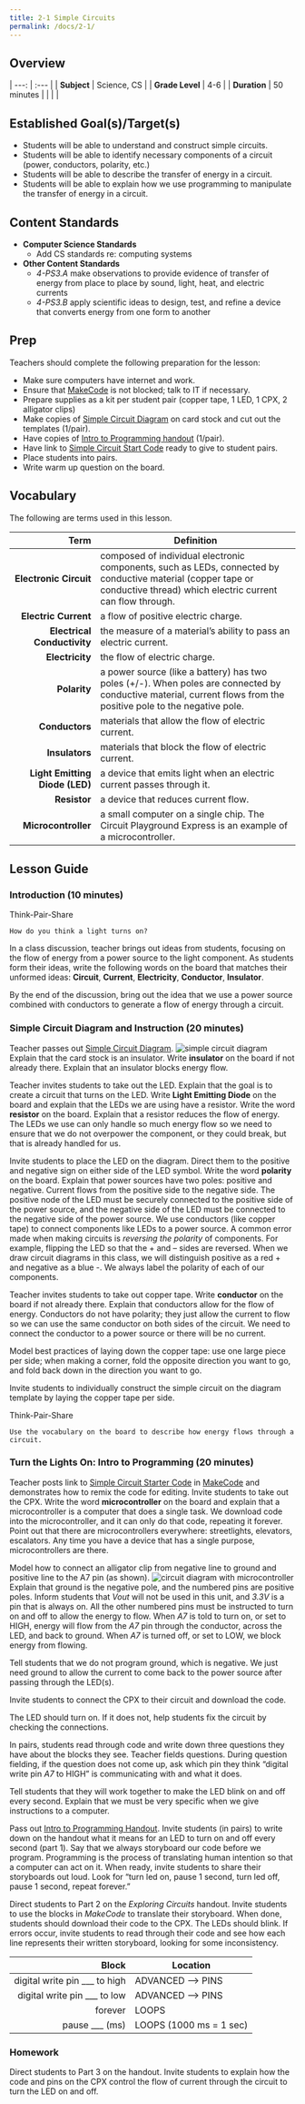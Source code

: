 ```yaml
---
title: 2-1 Simple Circuits
permalink: /docs/2-1/
---
```

## Overview

| ---: | :--- |
| **Subject** | Science, CS |
| **Grade Level** | 4-6 |
| **Duration**  | 50 minutes  |
|   |   |

## Established Goal(s)/Target(s)
-	Students will be able to understand and construct simple circuits.
-	Students will be able to identify necessary components of a circuit (power, conductors, polarity, etc.)
-	Students will be able to describe the transfer of energy in a circuit.
-	Students will be able to explain how we use programming to manipulate the transfer of energy in a circuit.

## Content Standards
- **Computer Science Standards**
  - <span class="todo">Add CS standards re: computing systems</span>
- **Other Content Standards**
  - *4-PS3.A* make observations to provide evidence of transfer of energy from place to place by sound, light, heat, and electric currents
  - *4-PS3.B* apply scientific ideas to design, test, and refine a device that converts energy from one form to another

## Prep
Teachers should complete the following preparation for the lesson:

- Make sure computers have internet and work.
- Ensure that [MakeCode](https://makecode.adafruit.com/) is not blocked; talk to IT if necessary.
- Prepare supplies as a kit per student pair (copper tape, 1 LED, 1 CPX, 2 alligator clips)
- Make copies of [Simple Circuit Diagram](../resources/2-1_circuit-diagram-handout.pdf) on card stock and cut out
  the templates (1/pair).
- Have copies of [Intro to Programming handout](../resources/2-1_intro-to-programming.pdf) (1/pair).
- Have link to [Simple Circuit Start Code](https://makecode.com/_KT4idefaATm9) ready to give to student pairs.
- Place students into pairs.
- Write warm up question on the board.

## Vocabulary
The following are terms used in this lesson.

Term | Definition
---: | --
**Electronic Circuit**  |  composed of individual electronic components, such as LEDs, connected by conductive material (copper tape or conductive thread) which electric current can flow through.
**Electric Current**  |  a flow of positive electric charge.
**Electrical Conductivity**  |  the measure of a material’s ability to pass an electric current.
**Electricity**  |  the flow of electric charge.
**Polarity**  |  a power source (like a battery) has two poles (+/-). When poles are connected by conductive material, current flows from the positive pole to the negative pole.
**Conductors**  |  materials that allow the flow of electric current.
**Insulators**  |  materials that block the flow of electric current.
**Light Emitting Diode (LED)**  |  a device that emits light when an electric current passes through it.
**Resistor**  |  a device that reduces current flow.
**Microcontroller**  |  a small computer on a single chip. The Circuit Playground Express is an example of a microcontroller.

## Lesson Guide

### Introduction (10 minutes)
Think-Pair-Share
```
How do you think a light turns on?
```
In a class discussion, teacher brings out ideas from students, focusing on the flow of energy from a power source to the light component. As students form their ideas, write the following words on the board that matches their unformed ideas: **Circuit**, **Current**, **Electricity**, **Conductor**, **Insulator**.

By the end of the discussion, bring out the idea that we use a power source combined with conductors to generate a flow of energy through a circuit.

### Simple Circuit Diagram and Instruction (20 minutes)
Teacher passes out [Simple Circuit Diagram](../resources/2-1_circuit-diagram-handout.pdf).
![simple circuit diagram](../resources/images/2-1_circuit-diagram-handout.png)
Explain that the card stock is an insulator. Write **insulator** on the board if not already there. Explain that an insulator blocks energy flow.

Teacher invites students to take out the LED. Explain that the goal is to create a circuit that turns on the LED. Write **Light Emitting Diode** on the board and explain that the LEDs we are using have a resistor. Write the word **resistor** on the board. Explain that a resistor reduces the flow of energy. The LEDs we use can only handle so much energy flow so we need to ensure that we do not overpower the component, or they could break, but that is already handled for us.

Invite students to place the LED on the diagram. Direct them to the positive and negative sign on either side of the LED symbol. Write the word **polarity** on the board. Explain that power sources have two poles: positive and negative. Current flows from the positive side to the negative side. The positive node of the LED must be securely connected to the positive side of the power source, and the negative side of the LED must be connected to the negative side of the power source. We use conductors (like copper tape) to connect components like LEDs to a power source. A common error made when making circuits is *reversing the polarity* of components. For example, flipping the LED so that the + and – sides are reversed. When we draw circuit diagrams in this class, we will distinguish positive as a red + and negative as a blue -. We always label the polarity of each of our components.

Teacher invites students to take out copper tape. Write **conductor** on the board if not already there. Explain that conductors allow for the flow of energy. Conductors do not have polarity; they just allow the current to flow so we can use the same conductor on both sides of the circuit. We need to connect the conductor to a power source or there will be no current.

Model best practices of laying down the copper tape: use one large piece per side; when making a corner, fold the opposite direction you want to go, and fold back down in the direction you want to go.

Invite students to individually construct the simple circuit on the diagram template by laying the copper tape per side.

Think-Pair-Share
```
Use the vocabulary on the board to describe how energy flows through a circuit.
```

### Turn the Lights On: Intro to Programming (20 minutes)
Teacher posts link to [Simple Circuit Starter Code](https://makecode.com/_KT4idefaATm9) in [MakeCode](https://makecode.adafruit.com/) and demonstrates how to remix the code for editing. Invite students to take out the CPX. Write the word **microcontroller** on the board and explain that a microcontroller is a computer that does a single task. We download code into the microcontroller, and it can only do that code, repeating it forever. Point out that there are microcontrollers everywhere: streetlights, elevators, escalators. Any time you have a device that has a single purpose, microcontrollers are there.

Model how to connect an alligator clip from negative line to ground and positive line to the A7 pin (as shown).
![circuit diagram with microcontroller](../resources/images/2-1_cpx-diagram.png)
Explain that ground is the negative pole, and the numbered pins are positive poles. Inform students that *Vout* will not be used in this unit, and *3.3V* is a pin that is always on. All the other numbered pins must be instructed to turn on and off to allow the energy to flow. When *A7* is told to turn on, or set to HIGH, energy will flow from the *A7* pin through the conductor, across the LED, and back to ground. When *A7* is turned off, or set to LOW, we block energy from flowing.

Tell students that we do not program ground, which is negative. We just need ground to allow the current to come back to the power source after passing through the LED(s).

Invite students to connect the CPX to their circuit and download the code.

The LED should turn on. If it does not, help students fix the circuit by checking the connections.

In pairs, students read through code and write down three questions they have about the blocks they see. Teacher fields questions. During question fielding, if the question does not come up, ask which pin they think “digital write pin *A7* to HIGH” is communicating with and what it does.

Tell students that they will work together to make the LED blink on and off every second. Explain that we must be very specific when we give instructions to a computer.

Pass out [Intro to Programming Handout](../resources/2-1_intro-to-programming.pdf). Invite students (in pairs) to write down on the handout what it means for an LED to turn on and off every second (part 1). Say that we always storyboard our code before we program. Programming is the process of translating human intention so that a computer can act on it. When ready, invite students to share their storyboards out loud. Look for “turn led on, pause 1 second, turn led off, pause 1 second, repeat forever.”

Direct students to Part 2 on the *Exploring Circuits* handout. Invite students to use the blocks in *MakeCode* to translate their storyboard. When done, students should download their code to the CPX. The LEDs should blink. If errors occur, invite students to read through their code and see how each line represents their written storyboard, looking for some inconsistency.

| Block | Location |
| ----:  | -------- |
| digital write pin ___ to high | ADVANCED --> PINS |
| digital write pin ___ to low  | ADVANCED --> PINS  |
| forever | LOOPS  |
| pause ___ (ms) | LOOPS (1000 ms = 1 sec) |

### Homework
Direct students to Part 3 on the handout. Invite students to explain how the code and pins on the CPX control the flow of current through the circuit to turn the LED on and off.
